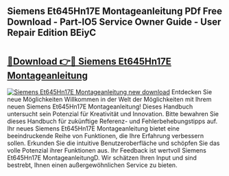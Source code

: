 ## Siemens Et645Hn17E Montageanleitung PDf Free Download - Part-IO5 Service Owner Guide - User Repair Edition BEiyC

# <h2><a href="http://df8rkg.blite.top/?on=Siemens+Et645Hn17E+Montageanleitung">🔗Download 👉🔴 Siemens Et645Hn17E Montageanleitung</a></h2>

[![Siemens Et645Hn17E Montageanleitung new download](https://i.imgur.com/lujVjoI.png)](http://df8rkg.blite.top/?on=Siemens+Et645Hn17E+Montageanleitung)
Entdecken Sie neue Möglichkeiten Willkommen in der Welt der Möglichkeiten mit Ihrem neuen Siemens Et645Hn17E Montageanleitung! Dieses Handbuch untersucht sein Potenzial für Kreativität und Innovation. Bitte bewahren Sie dieses Handbuch für zukünftige Referenz- und Fehlerbehebungstipps auf. Ihr neues Siemens Et645Hn17E Montageanleitung bietet eine beeindruckende Reihe von Funktionen, die Ihre Erfahrung verbessern sollen. Erkunden Sie die intuitive Benutzeroberfläche und schöpfen Sie das volle Potenzial ihrer Funktionen aus. Ihr Feedback ist wertvoll Siemens Et645Hn17E MontageanleitungD. Wir schätzen Ihren Input und sind bestrebt, Ihnen einen außergewöhnlichen Service zu bieten.
